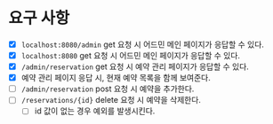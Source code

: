 
# 요구 사항
- [x] `localhost:8080/admin` get 요청 시 어드민 메인 페이지가 응답할 수 있다.
- [x] `localhost:8080` get 요청 시 어드민 메인 페이지가 응답할 수 있다.
- [x] `/admin/reservation` get 요청 시 예약 관리 페이지가 응답할 수 있다.
- [x] 예약 관리 페이지 응답 시, 현재 예약 목록을 함께 보여준다.
- [ ] `/admin/reservation` post 요청 시 예약을 추가한다.
- [ ] `/reservations/{id}` delete 요청 시 예약을 삭제한다.
  - [ ] id 값이 없는 경우 예외를 발생시킨다.

